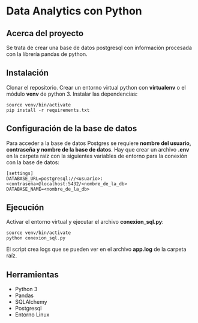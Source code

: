 # Data Analytics con Python

## Acerca del proyecto

Se trata de crear una base de datos postgresql con información procesada con la librería
pandas de python.

## Instalación

Clonar el repositorio. Crear un entorno virtual python con **virtualenv** o el módulo **venv** 
de python 3. Instalar las dependencias:

```
source venv/bin/activate
pip install -r requirements.txt
```

## Configuración de la base de datos

Para acceder a la base de datos Postgres se requiere **nombre del usuario, contraseña y nombre
de la base de datos**. Hay que crear un archivo **.env** en la carpeta raíz con la siguientes variables de
entorno para la conexión con la base de datos:

```
[settings]
DATABASE_URL=postgresql://<usuario>:<contraseña>@localhost:5432/<nombre_de_la_db>
DATABASE_NAME=<nombre_de_la_db>
```

## Ejecución

Activar el entorno virtual y ejecutar el archivo **conexion_sql.py**:

```
source venv/bin/activate
python conexion_sql.py
```

El script crea logs que se pueden ver en el archivo **app.log** de la carpeta raíz.

## Herramientas

* Python 3
* Pandas
* SQLAlchemy
* Postgresql
* Entorno Linux
